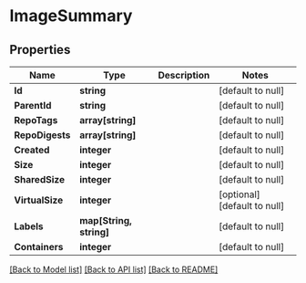 # ImageSummary

## Properties
Name | Type | Description | Notes
------------ | ------------- | ------------- | -------------
**Id** | **string** |  | [default to null]
**ParentId** | **string** |  | [default to null]
**RepoTags** | **array[string]** |  | [default to null]
**RepoDigests** | **array[string]** |  | [default to null]
**Created** | **integer** |  | [default to null]
**Size** | **integer** |  | [default to null]
**SharedSize** | **integer** |  | [default to null]
**VirtualSize** | **integer** |  | [optional] [default to null]
**Labels** | **map[String, string]** |  | [default to null]
**Containers** | **integer** |  | [default to null]

[[Back to Model list]](../README.md#documentation-for-models) [[Back to API list]](../README.md#documentation-for-api-endpoints) [[Back to README]](../README.md)


